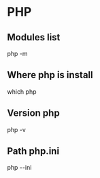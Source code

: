 # PHP
## Modules list
php -m
## Where php is install
which php
## Version php
php -v
## Path php.ini
php --ini
